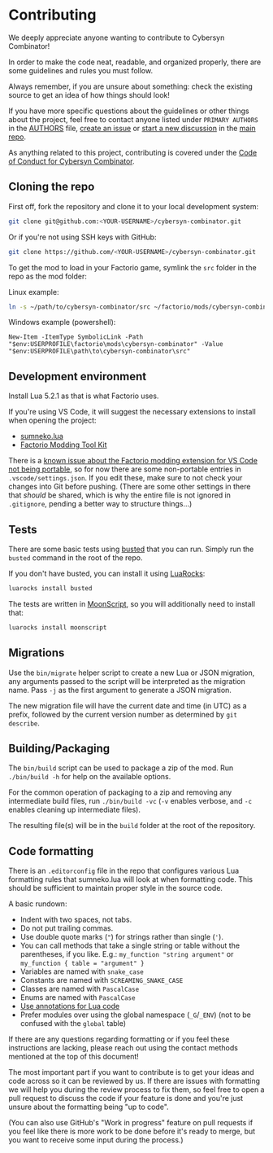 # Contributing

We deeply appreciate anyone wanting to contribute to Cybersyn Combinator!

In order to make the code neat, readable, and organized properly, there are some guidelines and rules you must follow.

Always remember, if you are unsure about something: check the existing source to get an idea of how things should look!

If you have more specific questions about the guidelines or other things about the project, feel free to contact anyone listed under `PRIMARY AUTHORS` in the [AUTHORS][] file, [create an issue][new-issue] or [start a new discussion][new-discussion] in the [main repo][repo].

As anything related to this project, contributing is covered under the [Code of Conduct for Cybersyn Combinator][coc].

## Cloning the repo

First off, fork the repository and clone it to your local development system:

```sh
git clone git@github.com:<YOUR-USERNAME>/cybersyn-combinator.git
```

Or if you're not using SSH keys with GitHub:

```sh
git clone https://github.com/<YOUR-USERNAME>/cybersyn-combinator.git
```

To get the mod to load in your Factorio game, symlink the `src` folder in the repo as the mod folder:

Linux example:

```sh
ln -s ~/path/to/cybersyn-combinator/src ~/factorio/mods/cybersyn-combinator
```

Windows example (powershell):

```pwsh
New-Item -ItemType SymbolicLink -Path "$env:USERPROFILE\factorio\mods\cybersyn-combinator" -Value "$env:USERPROFILE\path\to\cybersyn-combinator\src"
```

## Development environment

Install Lua 5.2.1 as that is what Factorio uses.

If you're using VS Code, it will suggest the necessary extensions to install when opening the project:
 - [sumneko.lua][sumneko-lua]
 - [Factorio Modding Tool Kit][fmtk]

There is a [known issue about the Factorio modding extension for VS Code not being portable][fmtk-portable], so for now there are some non-portable entries in `.vscode/settings.json`.
If you edit these, make sure to not check your changes into Git before pushing.
(There are some other settings in there that *should* be shared, which is why the entire file is not ignored in `.gitignore`, pending a better way to structure things&hellip;)

## Tests

There are some basic tests using [busted][] that you can run.
Simply run the `busted` command in the root of the repo.

If you don't have busted, you can install it using [LuaRocks][]:

```sh
luarocks install busted
```

The tests are written in [MoonScript][], so you will additionally need to install that:

```sh
luarocks install moonscript
```

## Migrations

Use the `bin/migrate` helper script to create a new Lua or JSON migration, any arguments passed to the script will be interpreted as the migration name.
Pass `-j` as the first argument to generate a JSON migration.

The new migration file will have the current date and time (in UTC) as a prefix, followed by the current version number as determined by `git describe`.

## Building/Packaging

The `bin/build` script can be used to package a zip of the mod. Run `./bin/build -h` for help on the available options.

For the common operation of packaging to a zip and removing any intermediate build files, run `./bin/build -vc` (`-v` enables verbose, and `-c` enables cleaning up intermediate files).

The resulting file(s) will be in the `build` folder at the root of the repository.

## Code formatting

There is an `.editorconfig` file in the repo that configures various Lua formatting rules that sumneko.lua will
look at when formatting code.
This should be sufficient to maintain proper style in the source code.

A basic rundown:

  - Indent with two spaces, not tabs.
  - Do not put trailing commas.
  - Use double quote marks (`"`) for strings rather than single (`'`).
  - You can call methods that take a single string or table without the parentheses, if you like.
    E.g.: `my_function "string argument"` or `my_function { table = "argument" }`
  - Variables are named with `snake_case`
  - Constants are named with `SCREAMING_SNAKE_CASE`
  - Classes are named with `PascalCase`
  - Enums are named with `PascalCase`
  - [Use annotations for Lua code][annotations]
  - Prefer modules over using the global namespace (`_G`/`_ENV`) (not to be confused with the `global` table)

If there are any questions regarding formatting or if you feel these instructions are lacking, please reach out using
the contact methods mentioned at the top of this document!

The most important part if you want to contribute is to get your ideas and code across so it can be reviewed by us.
If there are issues with formatting we will help you during the review process to fix them, so feel free to open
a pull request to discuss the code if your feature is done and you're just unsure about the formatting being
"up to code".

(You can also use GitHub's "Work in progress" feature on pull requests if you feel like there is more work to be done
before it's ready to merge, but you want to receive some input during the process.)

[repo]: https://github.com/Sharparam/cybersyn-combinator
[coc]: https://github.com/Sharparam/cybersyn-combinator/blob/main/.github/CODE_OF_CONDUCT.md
[authors]: https://github.com/Sharparam/cybersyn-combinator/blob/main/AUTHORS
[new-issue]: https://github.com/Sharparam/cybersyn-combinator/issues/new/choose
[new-discussion]: https://github.com/Sharparam/cybersyn-combinator/discussions/new/choose
[sumneko-lua]: https://marketplace.visualstudio.com/items?itemName=sumneko.lua
[fmtk]: https://marketplace.visualstudio.com/items?itemName=justarandomgeek.factoriomod-debug
[fmtk-portable]: https://github.com/justarandomgeek/vscode-factoriomod-debug/issues/84
[busted]: https://github.com/lunarmodules/busted
[luarocks]: https://luarocks.org/
[moonscript]: https://moonscript.org/
[annotations]: https://github.com/LuaLS/lua-language-server/wiki/Annotations

